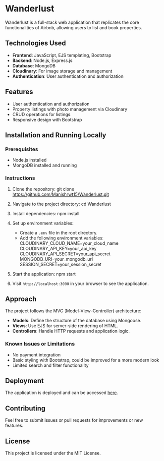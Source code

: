 # Wanderlust

Wanderlust is a full-stack web application that replicates the core functionalities of Airbnb, allowing users to list and book properties.

## Technologies Used
- **Frontend**: JavaScript, EJS templating, Bootstrap
- **Backend**: Node.js, Express.js
- **Database**: MongoDB
- **Cloudinary**: For image storage and management
- **Authentication**: User authentication and authorization

## Features
- User authentication and authorization
- Property listings with photo management via Cloudinary
- CRUD operations for listings
- Responsive design with Bootstrap

## Installation and Running Locally

### Prerequisites
- Node.js installed
- MongoDB installed and running

### Instructions
1. Clone the repository:
    git clone https://github.com/Manishrwt15/Wanderlust.git
   
3. Navigate to the project directory:
    cd Wanderlust
   
4. Install dependencies:
    npm install
   
5. Set up environment variables:
    - Create a `.env` file in the root directory.
    - Add the following environment variables:
      CLOUDINARY_CLOUD_NAME=your_cloud_name
      CLOUDINARY_API_KEY=your_api_key
      CLOUDINARY_API_SECRET=your_api_secret
      MONGODB_URI=your_mongodb_uri
      SESSION_SECRET=your_session_secret
    
6. Start the application:
    npm start

7. Visit `http://localhost:3000` in your browser to see the application.

## Approach
The project follows the MVC (Model-View-Controller) architecture:
- **Models**: Define the structure of the database using Mongoose.
- **Views**: Use EJS for server-side rendering of HTML.
- **Controllers**: Handle HTTP requests and application logic.

### Known Issues or Limitations
- No payment integration
- Basic styling with Bootstrap, could be improved for a more modern look
- Limited search and filter functionality

## Deployment
The application is deployed and can be accessed [here](https://wanderlust-fqvy.onrender.com/listings).

## Contributing
Feel free to submit issues or pull requests for improvements or new features.

## License
This project is licensed under the MIT License.
